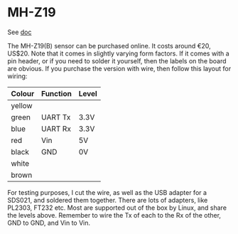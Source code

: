 # MH-Z19

See [doc](doc/MH-Z19%20CO2%20Ver1.0.pdf)

The MH-Z19(B) sensor can be purchased online. It costs around €20, US$20. Note that it comes in slightly varying form factors. 
If it comes with a pin header, or if you need to solder it yourself, then the labels on the board are obvious.
If you purchase the version with wire, then follow this layout for wiring:


| Colour  | Function       | Level |
|---------|----------------|-------|
| yellow
| green   | UART Tx        | 3.3V  |
| blue    | UART Rx        | 3.3V  |
| red     | Vin            | 5V    |
| black   |	GND            | 0V    |
| white
| brown

For testing purposes, I cut the wire, as well as the USB adapter for a SDS021, and soldered them together. 
There are lots of adapters, like PL2303, FT232 etc. Most are supported out of the box by Linux, and share the levels above.
Remember to wire the Tx of each to the Rx of the other, GND to GND, and Vin to Vin. 